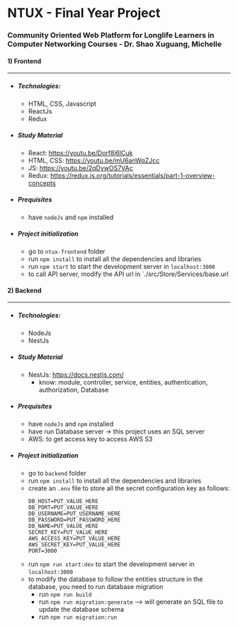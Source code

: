 # NTUX - Final Year Project
### Community Oriented Web Platform for Longlife Learners in Computer Networking Courses - Dr. Shao Xuguang, Michelle

#### 1) Frontend
---

- ##### **Technologies**: 
    - HTML, CSS, Javascript
    - ReactJs
    - Redux

- ##### **Study Material**
    - React: https://youtu.be/Dorf8i6lCuk
    - HTML, CSS: https://youtu.be/mU6anWqZJcc
    - JS: https://youtu.be/2qDywOS7VAc
    - Redux: https://redux.js.org/tutorials/essentials/part-1-overview-concepts

- ##### **Prequisites**
    - have `nodeJs` and `npm` installed

- ##### **Project initialization**
    - go to `ntux-frontend` folder
    - run `npm install` to install all the dependencies and libraries
    - run `npm start` to start the development server in `localhost:3000`
    - to call API server, modify the API url in `./src/Store/Services/base.url

#### 2) Backend
---
- ##### **Technologies**: 
    - NodeJs
    - NestJs

- ##### **Study Material**
    - NestJs: https://docs.nestjs.com/
        - know: module, controller, service, entities, authentication, authorization, Database

- ##### **Prequisites**
    - have `nodeJs` and `npm` installed
    - have run Database server -> this project uses an SQL server
    - AWS: to get access key to access AWS S3

- ##### **Project initialization**
    - go to `backend` folder
    - run `npm install` to install all the dependencies and libraries
    - create an `.env` file to store all the secret configuration key as follows:
        ```
        DB_HOST=PUT_VALUE_HERE
        DB_PORT=PUT_VALUE_HERE
        DB_USERNAME=PUT_USERNAME_HERE
        DB_PASSWORD=PUT_PASSWORD_HERE
        DB_NAME=PUT_VALUE_HERE
        SECRET_KEY=PUT_VALUE_HERE
        AWS_ACCESS_KEY=PUT_VALUE_HERE
        AWS_SECRET_KEY=PUT_VALUE_HERE
        PORT=3000
        ```
    - run `npm run start:dev` to start the development server in `localhost:3000`
    - to modify the database to follow the entities structure in the database, you need to run database migration
        - run `npm run build`
        - run `npm run migration:generate` --> will generate an SQL file to update the database schema
        - run `npm run migration:run`
    
    
    
    
    
    
    
    
    
    
